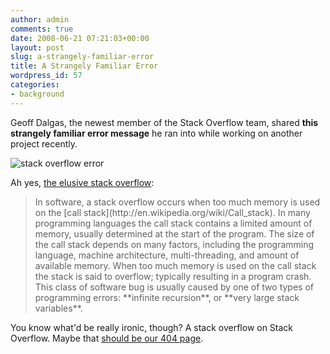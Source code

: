 ```yaml
---
author: admin
comments: true
date: 2008-06-21 07:21:03+00:00
layout: post
slug: a-strangely-familiar-error
title: A Strangely Familiar Error
wordpress_id: 57
categories:
- background
---
```



Geoff Dalgas, the newest member of the Stack Overflow team, shared **this strangely familiar error message** he ran into while working on another project recently.



![stack overflow error](http://blog.stackoverflow.com/wp-content/uploads/stack-overflow-error.png)



Ah yes, [the elusive stack overflow](http://en.wikipedia.org/wiki/Stack_overflow):





<blockquote>
In software, a stack overflow occurs when too much memory is used on the [call stack](http://en.wikipedia.org/wiki/Call_stack). In many programming languages the call stack contains a limited amount of memory, usually determined at the start of the program. The size of the call stack depends on many factors, including the programming language, machine architecture, multi-threading, and amount of available memory. When too much memory is used on the call stack the stack is said to overflow; typically resulting in a program crash. This class of software bug is usually caused by one of two types of programming errors: **infinite recursion**, or **very large stack variables**.
</blockquote>





You know what'd be really ironic, though? A stack overflow on Stack Overflow. Maybe that [should be our 404 page](http://www.codinghorror.com/blog/archives/000819.html).

